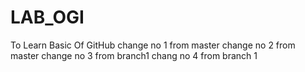 # LAB_OGI
To Learn Basic Of GitHub
change no 1 from master
change no 2 from master
change no 3 from branch1
chang no 4 from branch 1
